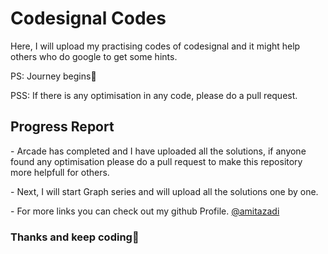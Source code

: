 <h1>Codesignal Codes</h1>

<p>Here, I will upload my practising codes of codesignal and it might help others who do google to get some hints.</p>

<p>PS: Journey begins🙂</p>
<p>PSS: If there is any optimisation in any code, please do a pull request.</p>

<h2>Progress Report</h2>
<p>- Arcade has completed and I have uploaded all the solutions, if anyone found any optimisation please do a pull request to make this repository more helpfull for others.</p>
<p>- Next, I will start Graph series and will upload all the solutions one by one.</p>
<p>- For more links you can check out my github Profile.
<a href="https://www.github.com/amitazadi" target="blank">@amitazadi</a></p>

<h3>Thanks and keep coding🍻</h3>
